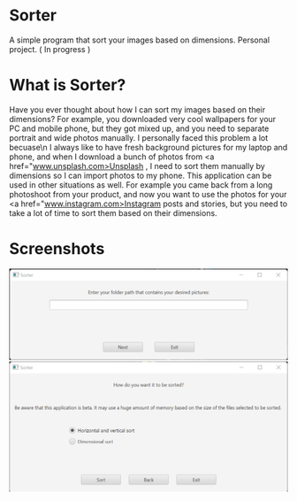 <!-- Java -->

# Sorter

A simple program that sort your images based on dimensions. Personal project. ( In progress ) 

# What is Sorter? 

Have you ever thought about how I can sort my images based on their dimensions? 
For example, you downloaded very cool wallpapers for your PC and mobile phone, but they got mixed up, and you need to separate portrait and wide photos manually. I personally faced this problem a lot becuase\n 
I always like to have fresh background pictures for my laptop and phone, and when I download a bunch of photos from <a href="www.unsplash.com>Unsplash<a/> , I need to sort them manually by dimensions so I can import photos to my phone. 
This application can be used in other situations as well. For example you came back from a long photoshoot from your product, and now you want to use the photos for your <a href="www.instagram.com>Instagram<a/>  posts and stories, but you need to take a lot of time to sort them based on their dimensions. 

# Screenshots

![Screenshot1](https://github.com/alisedighmoghadam/Image-Sorter-Java/blob/main/screenshots/1.png?raw=true)
![Screenshot2](https://github.com/alisedighmoghadam/Image-Sorter-Java/blob/main/screenshots/2.png?raw=true)